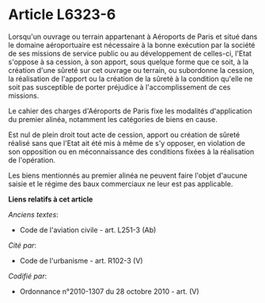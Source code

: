 # Article L6323-6

Lorsqu'un ouvrage ou terrain appartenant à Aéroports de Paris et situé dans le domaine aéroportuaire est nécessaire à la
bonne exécution par la société de ses missions de service public ou au développement de celles-ci, l'Etat s'oppose à sa
cession, à son apport, sous quelque forme que ce soit, à la création d'une sûreté sur cet ouvrage ou terrain, ou subordonne
la cession, la réalisation de l'apport ou la création de la sûreté à la condition qu'elle ne soit pas susceptible de porter
préjudice à l'accomplissement de ces missions.

Le cahier des charges d'Aéroports de Paris fixe les modalités d'application du premier alinéa, notamment les catégories de
biens en cause.

Est nul de plein droit tout acte de cession, apport ou création de sûreté réalisé sans que l'Etat ait été mis à même de s'y
opposer, en violation de son opposition ou en méconnaissance des conditions fixées à la réalisation de l'opération.

Les biens mentionnés au premier alinéa ne peuvent faire l'objet d'aucune saisie et le régime des baux commerciaux ne leur est
pas applicable.

**Liens relatifs à cet article**

_Anciens textes_:

  - Code de l'aviation civile - art. L251-3 (Ab)

_Cité par_:

  - Code de l'urbanisme - art. R102-3 (V)

_Codifié par_:

  - Ordonnance n°2010-1307 du 28 octobre 2010 - art. (V)
